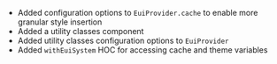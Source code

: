 - Added configuration options to `EuiProvider.cache` to enable more granular style insertion
- Added a utility classes component
- Added utility classes configuration options to `EuiProvider`
- Added `withEuiSystem` HOC for accessing cache and theme variables

